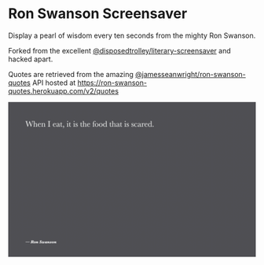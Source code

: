 # Ron Swanson Screensaver

Display a pearl of wisdom every ten seconds from the mighty Ron Swanson.

Forked from the excellent [@disposedtrolley/literary-screensaver](https://github.com/disposedtrolley/literary-screensaver) and hacked apart.

Quotes are retrieved from the amazing [@jamesseanwright/ron-swanson-quotes](https://github.com/jamesseanwright/ron-swanson-quotes) API hosted at https://ron-swanson-quotes.herokuapp.com/v2/quotes

![](assets/preview.png)
